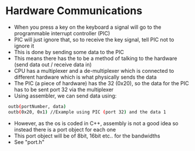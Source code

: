 # Hardware Communications
- When you press a key on the keyboard a signal will go to the programmable interrupt controller (PIC)
- PIC will just ignore that, so to receive the key signal, tell PIC not to ignore it
- This is done by sending some data to the PIC
- This means there has the to be a method of talking to the hardware (send data out / receive data in)
- CPU has a multiplexer and a de-multiplexer which is connected to different hardware which is what physically sends the data
- The PIC (a piece of hardware) has the 32 (0x20), so the data for the PIC has to be sent port 32 via the multiplexer
- Using assembler, we can send data using:
```bash
 outb(portNumber, data)
 outb(0x20, 0x1) //Example using PIC (port 32) and the data 1
```
- However, as the os is coded in C++, assembly is not a good idea so instead there is a port object for each one
- This port object will be of 8bit, 16bit etc.. for the bandwidths 
- See "port.h"